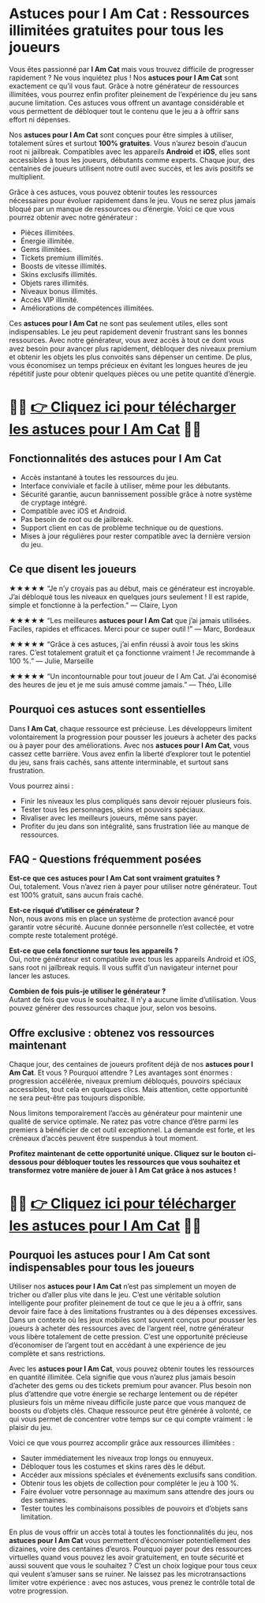 <h1>Astuces pour I Am Cat : Ressources illimitées gratuites pour tous les joueurs</h1>

<p>Vous êtes passionné par <strong>I Am Cat</strong> mais vous trouvez difficile de progresser rapidement ? Ne vous inquiétez plus ! Nos <strong>astuces pour I Am Cat</strong> sont exactement ce qu’il vous faut. Grâce à notre générateur de ressources illimitées, vous pourrez enfin profiter pleinement de l’expérience du jeu sans aucune limitation. Ces astuces vous offrent un avantage considérable et vous permettent de débloquer tout le contenu que le jeu a à offrir sans effort ni dépenses.</p>

<p>Nos <strong>astuces pour I Am Cat</strong> sont conçues pour être simples à utiliser, totalement sûres et surtout <strong>100% gratuites</strong>. Vous n’aurez besoin d’aucun root ni jailbreak. Compatibles avec les appareils <strong>Android</strong> et <strong>iOS</strong>, elles sont accessibles à tous les joueurs, débutants comme experts. Chaque jour, des centaines de joueurs utilisent notre outil avec succès, et les avis positifs se multiplient.</p>

<p>Grâce à ces astuces, vous pouvez obtenir toutes les ressources nécessaires pour évoluer rapidement dans le jeu. Vous ne serez plus jamais bloqué par un manque de ressources ou d’énergie. Voici ce que vous pourrez obtenir avec notre générateur :</p>

<ul>
  <li>Pièces illimitées.</li>
  <li>Énergie illimitée.</li>
  <li>Gems illimitées.</li>
  <li>Tickets premium illimités.</li>
  <li>Boosts de vitesse illimités.</li>
  <li>Skins exclusifs illimités.</li>
  <li>Objets rares illimités.</li>
  <li>Niveaux bonus illimités.</li>
  <li>Accès VIP illimité.</li>
  <li>Améliorations de compétences illimitées.</li>
</ul>

<p>Ces <strong>astuces pour I Am Cat</strong> ne sont pas seulement utiles, elles sont indispensables. Le jeu peut rapidement devenir frustrant sans les bonnes ressources. Avec notre générateur, vous avez accès à tout ce dont vous avez besoin pour avancer plus rapidement, débloquer des niveaux premium et obtenir les objets les plus convoités sans dépenser un centime. De plus, vous économisez un temps précieux en évitant les longues heures de jeu répétitif juste pour obtenir quelques pièces ou une petite quantité d’énergie.</p>

# 🔴🔴 **[👉 Cliquez ici pour télécharger les astuces pour I Am Cat](https://tinyurl.com/JeuxPo)** 🔴🔴

<h2>Fonctionnalités des astuces pour I Am Cat</h2>

<ul>
  <li>Accès instantané à toutes les ressources du jeu.</li>
  <li>Interface conviviale et facile à utiliser, même pour les débutants.</li>
  <li>Sécurité garantie, aucun bannissement possible grâce à notre système de cryptage intégré.</li>
  <li>Compatible avec iOS et Android.</li>
  <li>Pas besoin de root ou de jailbreak.</li>
  <li>Support client en cas de problème technique ou de questions.</li>
  <li>Mises à jour régulières pour rester compatible avec la dernière version du jeu.</li>
</ul>

<h2>Ce que disent les joueurs</h2>

<p><strong>★★★★★</strong> “Je n’y croyais pas au début, mais ce générateur est incroyable. J’ai débloqué tous les niveaux en quelques jours seulement ! Il est rapide, simple et fonctionne à la perfection.” — Claire, Lyon</p>
<p><strong>★★★★★</strong> “Les meilleures <strong>astuces pour I Am Cat</strong> que j’ai jamais utilisées. Faciles, rapides et efficaces. Merci pour ce super outil !” — Marc, Bordeaux</p>
<p><strong>★★★★★</strong> “Grâce à ces astuces, j’ai enfin réussi à avoir tous les skins rares. C’est totalement gratuit et ça fonctionne vraiment ! Je recommande à 100 %.” — Julie, Marseille</p>
<p><strong>★★★★★</strong> “Un incontournable pour tout joueur de I Am Cat. J’ai économisé des heures de jeu et je me suis amusé comme jamais.” — Théo, Lille</p>

<h2>Pourquoi ces astuces sont essentielles</h2>

<p>Dans <strong>I Am Cat</strong>, chaque ressource est précieuse. Les développeurs limitent volontairement la progression pour pousser les joueurs à acheter des packs ou à payer pour des améliorations. Avec nos <strong>astuces pour I Am Cat</strong>, vous cassez cette barrière. Vous avez enfin la liberté d’explorer tout le potentiel du jeu, sans frais cachés, sans attente interminable, et surtout sans frustration.</p>

<p>Vous pourrez ainsi :</p>

<ul>
  <li>Finir les niveaux les plus compliqués sans devoir rejouer plusieurs fois.</li>
  <li>Tester tous les personnages, skins et pouvoirs spéciaux.</li>
  <li>Rivaliser avec les meilleurs joueurs, même sans payer.</li>
  <li>Profiter du jeu dans son intégralité, sans frustration liée au manque de ressources.</li>
</ul>

<h2>FAQ - Questions fréquemment posées</h2>

<p><strong>Est-ce que ces astuces pour I Am Cat sont vraiment gratuites ?</strong><br>
Oui, totalement. Vous n’avez rien à payer pour utiliser notre générateur. Tout est 100% gratuit, sans aucun frais caché.</p>

<p><strong>Est-ce risqué d’utiliser ce générateur ?</strong><br>
Non, nous avons mis en place un système de protection avancé pour garantir votre sécurité. Aucune donnée personnelle n’est collectée, et votre compte reste totalement protégé.</p>

<p><strong>Est-ce que cela fonctionne sur tous les appareils ?</strong><br>
Oui, notre générateur est compatible avec tous les appareils Android et iOS, sans root ni jailbreak requis. Il vous suffit d’un navigateur internet pour lancer les astuces.</p>

<p><strong>Combien de fois puis-je utiliser le générateur ?</strong><br>
Autant de fois que vous le souhaitez. Il n’y a aucune limite d’utilisation. Vous pouvez générer des ressources chaque jour, selon vos besoins.</p>

<h2>Offre exclusive : obtenez vos ressources maintenant</h2>

<p>Chaque jour, des centaines de joueurs profitent déjà de nos <strong>astuces pour I Am Cat</strong>. Et vous ? Pourquoi attendre ? Les avantages sont énormes : progression accélérée, niveaux premium débloqués, pouvoirs spéciaux accessibles, tout cela en quelques clics. Mais attention, cette opportunité ne sera peut-être pas toujours disponible.</p>

<p>Nous limitons temporairement l’accès au générateur pour maintenir une qualité de service optimale. Ne ratez pas votre chance d’être parmi les premiers à bénéficier de cet outil exceptionnel. La demande est forte, et les créneaux d’accès peuvent être suspendus à tout moment.</p>

<p><strong>Profitez maintenant de cette opportunité unique. Cliquez sur le bouton ci-dessous pour débloquer toutes les ressources que vous souhaitez et transformez votre manière de jouer à I Am Cat grâce à nos astuces !</strong></p>

# 🔴🔴 **[👉 Cliquez ici pour télécharger les astuces pour I Am Cat](https://tinyurl.com/JeuxPo)** 🔴🔴

<h2>Pourquoi les astuces pour I Am Cat sont indispensables pour tous les joueurs</h2>

<p>Utiliser nos <strong>astuces pour I Am Cat</strong> n’est pas simplement un moyen de tricher ou d’aller plus vite dans le jeu. C’est une véritable solution intelligente pour profiter pleinement de tout ce que le jeu a à offrir, sans devoir faire face à des limitations frustrantes ou à des dépenses excessives. Dans un contexte où les jeux mobiles sont souvent conçus pour pousser les joueurs à acheter des ressources avec de l’argent réel, notre générateur vous libère totalement de cette pression. C’est une opportunité précieuse d’économiser de l’argent tout en accédant à une expérience de jeu complète et sans restrictions.</p>

<p>Avec les <strong>astuces pour I Am Cat</strong>, vous pouvez obtenir toutes les ressources en quantité illimitée. Cela signifie que vous n’aurez plus jamais besoin d’acheter des gems ou des tickets premium pour avancer. Plus besoin non plus d’attendre que votre énergie se recharge lentement ou de répéter plusieurs fois un même niveau difficile juste parce que vous manquez de boosts ou d’objets clés. Chaque ressource peut être générée à volonté, ce qui vous permet de concentrer votre temps sur ce qui compte vraiment : le plaisir du jeu.</p>

<p>Voici ce que vous pourrez accomplir grâce aux ressources illimitées :</p>

<ul>
  <li>Sauter immédiatement les niveaux trop longs ou ennuyeux.</li>
  <li>Débloquer tous les costumes et skins rares dès le début.</li>
  <li>Accéder aux missions spéciales et événements exclusifs sans condition.</li>
  <li>Obtenir tous les objets de collection pour compléter le jeu à 100 %.</li>
  <li>Faire évoluer votre personnage au maximum sans attendre des jours ou des semaines.</li>
  <li>Tester toutes les combinaisons possibles de pouvoirs et d’objets sans limitation.</li>
</ul>

<p>En plus de vous offrir un accès total à toutes les fonctionnalités du jeu, nos <strong>astuces pour I Am Cat</strong> vous permettent d’économiser potentiellement des dizaines, voire des centaines d’euros. Pourquoi payer pour des ressources virtuelles quand vous pouvez les avoir gratuitement, en toute sécurité et aussi souvent que vous le souhaitez ? C’est un choix logique pour tous ceux qui veulent s’amuser sans se ruiner. Ne laissez pas les microtransactions limiter votre expérience : avec nos astuces, vous prenez le contrôle total de votre progression.</p>
